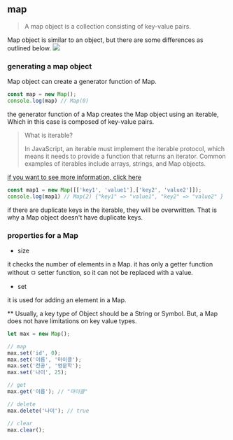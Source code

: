 ## map

> A map object is a collection consisting of key-value pairs. 

Map object is similar to an object, but there are some differences as outlined below.
![](https://velog.velcdn.com/images/roum02/post/abc947b1-cd7f-4fe9-8873-b42f10929b83/image.png)

### generating a map object

Map object can create a generator function of Map.

```javascript
const map = new Map();
console.log(map) // Map(0)
```

the generator function of a Map creates the Map object using an iterable,
Which in this case is composed of key-value pairs.

> What is iterable?
> 
> In JavaScript, an iterable must implement the iterable protocol, which means it needs to provide a function that returns an iterator. Common examples of iterables include arrays, strings, and Map objects.

[if you want to see more information, click here](https://inpa.tistory.com/entry/JS-%F0%9F%93%9A-%EC%9D%B4%ED%84%B0%EB%9F%AC%EB%B8%94-%EC%9D%B4%ED%84%B0%EB%A0%88%EC%9D%B4%ED%84%B0-%F0%9F%92%AF%EC%99%84%EB%B2%BD-%EC%9D%B4%ED%95%B4)


```javascript
const map1 = new Map([['key1', 'value1'],['key2', 'value2']]);
console.log(map1) // Map(2) {"key1" => "value1", "key2" => "value2" }
```

if there are duplicate keys in the iterable, they will be overwritten. 
That is why a Map object doesn't have duplicate keys.


### properties for a Map

- size

it checks the number of elements in a Map.
it has only a getter function without ㅁ setter function, 
so it can not be replaced with a value.

- set

it is used for adding an element in a Map.

** Usually, a key type of Object should be a String or Symbol.
But, a Map does not have limitations on key value types. 


```javascript
let max = new Map();

// map
max.set('id', 0);
max.set('이름', '마이클');
max.set('전공', '영문학');
max.set('나이', 25);

// get
max.get('이름'); // "마이클"

// delete
max.delete('나이'); // true

// clear
max.clear();

```

